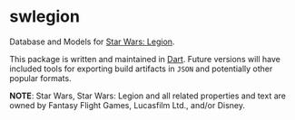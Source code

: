 # swlegion

Database and Models for [Star Wars: Legion][1].

This package is written and maintained in [Dart][2]. Future versions will have
included tools for exporting build artifacts in `JSON` and potentially other
popular formats.

[1]: https://www.fantasyflightgames.com/en/products/star-wars-legion/
[2]: https://www.dartlang.org/

**NOTE**: Star Wars, Star Wars: Legion and all related properties and text are owned by Fantasy Flight Games, Lucasfilm Ltd., and/or Disney.
